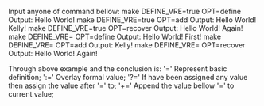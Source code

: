 Input anyone of command bellow:
make DEFINE_VRE=true OPT=define Output: Hello World!
make DEFINE_VRE=true OPT=add Output: Hello World! Kelly!
make DEFINE_VRE=true OPT=recover  Output: Hello World! Again!
make DEFINE_VRE= OPT=define Output: Hello World! First!
make DEFINE_VRE= OPT=add Output: Kelly!
make DEFINE_VRE= OPT=recover Output: Hello World! Again!

Through above example and the conclusion is:
'=' 	Represent basic definition;
':='	Overlay formal value;
'?='	If have been assigned any value then assign the value after '=' to;
'+='	Append the value bellow '=' to current value;

